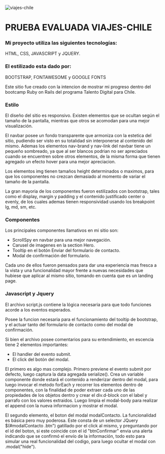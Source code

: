 ![viajes-chile](https://raw.githubusercontent.com/tripleG-Master/viajes-chile/main/favicon.ico)

# PRUEBA EVALUADA VIAJES-CHILE

### Mi proyecto utiliza las siguientes tecnologías:
HTML, CSS, JAVASCRIPT y JQUERY. 

### El estilizado esta dado por:
BOOTSTRAP, FONTAWESOME y GOOGLE FONTS

Este sitio fue creado con la intencion de mostrar mi progreso dentro del bootcamp Ruby on Rails del programa Talento Digital para Chile.

### Estilo
El diseño del sitio es responsivo. Existen elementos que se ocultan según el tamaño de la pantalla, mientras que otros se acomodan para una mejor visualización.

El navbar posee un fondo transparente que armoniza con la estetica del sitio, pudiendo ser visto en su totalidad sin interponerse al contenido del mismo. Ademas los elementos nav-brand y nav-link del navbar tiene un pequeño sombreado, ya que al ser blancos podrian no ser apreciados cuando se encuentren sobre otros elementos, de la misma forma que tienen agregado un efecto hover para una mejor apreciacion.

Los elementos img tienen tamaños height determinados o maximos, para que los componentes no crezcan demasiado al momento de variar el tamaño de la pantalla.

La gran mayoria de los componentes fueron estilizados con bootstrap, tales como el display, margin y padding y el contenido justificado center o evenly, de los cuales ademas tienen responsividad usando los breakpoint lg, md, sm, etc.

### Componentes
Los principales componentes llamativos en mi sitio son:
- ScrollSpy en navbar para una mejor navegación.
- Carusel de imagenes en la section Hero.
- Tooltip en el botón Enviar del formulario de contacto.
- Modal de confirmación del formulario.

Cada uno de ellos fueron pensados para dar una experiencia mas fresca a la vista y una funcionalidad mayor frente a nuevas necesidades que hubiese que aplicar al mismo sitio, tomando en cuenta que es un landing page.

### Javascript y Jquery
El archivo script.js contiene la lógica necesaria para que todo funciones acorde a los eventos esperados.

Posee la funcion necesaria para el funcionamiento del tooltip de bootstrap, y el actuar tanto del formulario de contacto como del modal de confirmación.

Si bien el archivo posee comentarios para su entendimiento, en escencia tiene 2 elementos importantes:
- El handler del evento submit. 
- El click del botón del modal.
  
El primero es algo mas complejo.
Primero previene el evento submit por defecto, luego captura la data agregada serialize(). Crea un variable componente donde estará el contenido a renderizar dentro del modal, para luego invocar el metodo forEach y recorrer los elementos dentro de componentes, con la finalidad de poder extraer cada uno de las propiedades de los objetos dentro y crear el div.d-block con el label y parrafo con los valores extraidos.
Luego limpia el modal-body para realizar el append con la nueva informacion y mostrar el modal.


El segundo elemento, el boton del modal modalContacto.
La funcionalidad es básica pero muy poderosa. Este consta de un selector JQuery $(#modalContacto .btn") gatillado por el click al mismo, y preguntando por el id del boton, si este coincide con el id "btnConfirmar" envia una alerta indicando que se confirmó el envío de la información, todo esto para simular una real funcionalidad del codigo, para luego ocultar el modal con .modal("hide").

